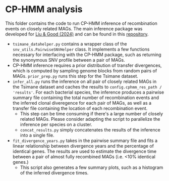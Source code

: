 # CP-HMM analysis

This folder contains the code to run CP-HMM inference of recombination events on
closely related MAGs. The main inference package was developed for [Liu & Good (2024)](https://journals.plos.org/plosbiology/article?id=10.1371/journal.pbio.3002472) and can be found in this [repository](https://github.com/zhiru-liu/close_pair_hmm).

- `tsimane_datahelper.py` contains a wrapper class of the `snv_utils.PairwiseSNVHelper` class. It implements a few functions necessary for interfacing with the CP-HMM package, such as returning the synonymous SNV profile between a pair of MAGs.
- CP-HMM inference requires a prior distribution of transfer divergences, which is computed by sampling genome blocks from random pairs of MAGs. `prior_prep.py` runs this step for the Tsimane dataset.
- `infer_all.py` runs the inference on all pair of closely related MAGs in the Tsimane dataset and caches the results to `config.cphmm_res_path / 'results'`. For each bacterial species, the inference produces a pairwise summary file containing the total number of recombination events and the inferred clonal diveregence for each pair of MAGs, as well as a transfer file containing the location of each recombination event.
    - This step can be time consuming if there's a large number of closely related MAGs. Please consider adapting the script to parallelize the inference per species on a cluster.
    - `concat_results.py` simply concatenates the results of the inference into a single file.
- `fit_divergence_years.py` takes in the pairwise summary file and fits a linear relationship between divergence years and the percentage of identical genes. The results are used to estimate the divergence time between a pair of almost fully recombined MAGs (i.e. <10% identical genes.)
    - This script also generates a few summary plots, such as a histogram of the inferred divergence times.